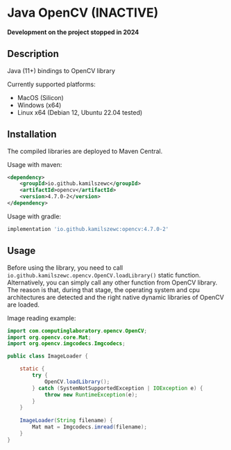 # Java OpenCV (INACTIVE)

**Development on the project stopped in 2024**

## Description

Java (11+) bindings to OpenCV library

Currently supported platforms:
- MacOS (Silicon)
- Windows (x64)
- Linux x64 (Debian 12, Ubuntu 22.04 tested)

## Installation

The compiled libraries are deployed to Maven Central.

Usage with maven:

```xml
<dependency>
    <groupId>io.github.kamilszewc</groupId>
    <artifactId>opencv</artifactId>
    <version>4.7.0-2</version>
</dependency>
```

Usage with gradle:

```groovy
implementation 'io.github.kamilszewc:opencv:4.7.0-2'
```

## Usage

Before using the library, you need to call `io.github.kamilszewc.opencv.OpenCV.loadLibrary()` static function.
Alternatively, you can simply call any other function from OpenCV library.
The reason is that, during that stage, the operating system and cpu architectures are detected
and the right native dynamic libraries of OpenCV are loaded.

Image reading example:

```java
import com.computinglaboratory.opencv.OpenCV;
import org.opencv.core.Mat;
import org.opencv.imgcodecs.Imgcodecs;

public class ImageLoader {

    static {
        try {
            OpenCV.loadLibrary();
        } catch (SystemNotSupportedException | IOException e) {
            throw new RuntimeException(e);
        }
    }
    
    ImageLoader(String filename) {
        Mat mat = Imgcodecs.imread(filename);
    }
}
```
